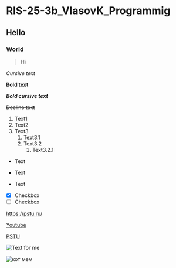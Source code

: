 # RIS-25-3b_VlasovK_Programmig
## Hello
### World
>Hi

*Cursive text*

**Bold text**

***Bold cursive text***

~~Decline text~~

1. Text1
2. Text2
3. Text3
    1. Text3.1
    2. Text3.2
        1. Text3.2.1

* Text
- Text
+ Text

  
- [x] Checkbox
- [ ] Checkbox

<https://pstu.ru/>

[Youtube](https://youtube.com "Text")

[PSTU][pstu]

[pstu]: https://pstu.ru

![Text for me](https://encrypted-tbn0.gstatic.com/images?q=tbn:ANd9GcQI-SaYWlXmVicHWYEEpRgrmFir507tWQk3pA&s)

![кот мем](https://github.com/user-attachments/assets/1a499196-7604-476e-9f79-df67afedf5c2)
